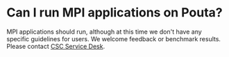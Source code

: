 # Can I run MPI applications on Pouta?

MPI applications should run, although at this time we don't have any specific
guidelines for users. We welcome feedback or benchmark results. Please contact
[CSC Service Desk](../contact.md).
